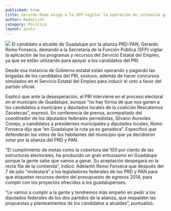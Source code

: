 ```yaml
---
published: true
title: Gerardo Romo exige a la SFP vigilar la operación en instancia gubernamental
author: Redacción
category: Política
layout: posts
---
```


![](http://i.imgur.com/Ri8i1hpm.jpg)
El candidato a alcalde de Guadalupe por la alianza PRD-PAN, Gerardo Romo Fonseca, demandó a la Secretaría de la Función Pública (SFP) vigilar la aplicación de los programas y recursos del Servicio Estatal del Empleo, ya que se están utilizando para apoyar a los candidatos del PRI.

Desde esa instancia de Gobierno estatal están operando y pagando las brigadas de los candidatos del PRI, sostuvo, además de hacer concursos simulados en el Servicio Estatal del Empleo para inducir el voto a favor del partido oficial.

Explicó que ante la desesperación, el PRI interviene en el proceso electoral en el municipio de Guadalupe, aunque “no hay forma de que nos ganen a los candidatos a munícipes y diputados locales de la coalición Rescatemos Zacatecas”, expresó.
En conferencia de prensa, acompañado del coordinador de los diputados federales perredistas, Silvano Aureoles Conejo, y candidatos a presidentes municipales y diputados locales, Romo Fonseca dijo que “en Guadalupe la ruta ya es ganadora”.
Especificó que defenderán los votos de los habitantes del municipio que ya decidieron votar por la alianza del PRD y PAN.

“El cumplimiento de metas como la cobertura del 100 por ciento de las estructuras electorales, ha producido un gran entusiasmo en Guadalupe porque la gente sabe que vamos a ganar. Su aceptación despegará en la recta fila de la contienda”, indicó.
Adelantó Romo Fonseca que después del 7 de julio “molestará” a los legisladores federales de los PRD y PAN para que etiqueten recursos dentro del presupuesto de egresos 2014, para cumplir con los proyectos ofrecidos a los guadalupenses.

“Le vamos a cumplir a la gente y tendremos más empeño en pedir a los diputados federales de los dos partidos de la alianza, que respalden las propuestas y planteamientos de los candidatos a alcaldes”, puntualizó.
